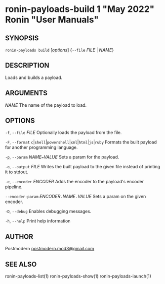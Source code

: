 # ronin-payloads-build 1 "May 2022" Ronin "User Manuals"

## SYNOPSIS

`ronin-payloads build` [*options*] {`--file` *FILE* \| *NAME*}

## DESCRIPTION

Loads and builds a payload.

## ARGUMENTS

*NAME*
  The name of the payload to load.

## OPTIONS

`-f`, `--file` *FILE*
  Optionally loads the payload from the file.

`-F`, `--format` `c`\|`shell`\|`powershell`\|`xml`\|`html`\|`js`\|`ruby`
  Formats the built payload for another programming language.

`-p`, `--param` *NAME*`=`*VALUE*
  Sets a param for the payload.

`-o`, `--output` *FILE*
  Writes the built payload to the given file instead of printing it to stdout.

`-e`, `--encoder` *ENCODER*
  Adds the encoder to the payload's encoder pipeline.

`--encoder-param` *ENCODER*`.`*NAME*`.`*VALUE*
  Sets a param on the given encoder.

`-D`, `--debug`
  Enables debugging messages.

`-h`, `--help`
  Print help information

## AUTHOR

Postmodern <postmodern.mod3@gmail.com>

## SEE ALSO

ronin-payloads-list(1) ronin-payloads-show(1) ronin-payloads-launch(1)
